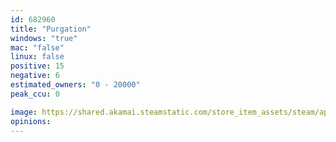 ```yaml
---
id: 682960
title: "Purgation"
windows: "true"
mac: "false"
linux: false
positive: 15
negative: 6
estimated_owners: "0 - 20000"
peak_ccu: 0

image: https://shared.akamai.steamstatic.com/store_item_assets/steam/apps/682960/header.jpg?t=1507461548
opinions:
---
```

